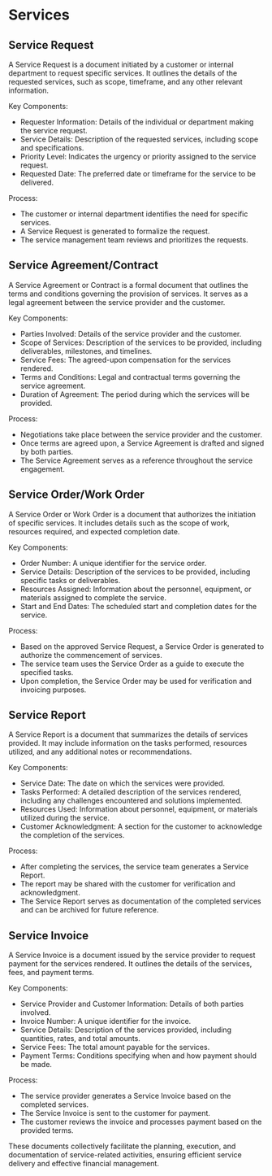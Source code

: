 # Services

## Service Request

A Service Request is a document initiated by a customer or internal department to request specific services. It outlines the details of the requested services, such as scope, timeframe, and any other relevant information.

Key Components:

* Requester Information: Details of the individual or department making the service request.
* Service Details: Description of the requested services, including scope and specifications.
* Priority Level: Indicates the urgency or priority assigned to the service request.
* Requested Date: The preferred date or timeframe for the service to be delivered.

Process:

* The customer or internal department identifies the need for specific services.
* A Service Request is generated to formalize the request.
* The service management team reviews and prioritizes the requests.

## Service Agreement/Contract

A Service Agreement or Contract is a formal document that outlines the terms and conditions governing the provision of services. It serves as a legal agreement between the service provider and the customer.

Key Components:

* Parties Involved: Details of the service provider and the customer.
* Scope of Services: Description of the services to be provided, including deliverables, milestones, and timelines.
* Service Fees: The agreed-upon compensation for the services rendered.
* Terms and Conditions: Legal and contractual terms governing the service agreement.
* Duration of Agreement: The period during which the services will be provided.

Process:

* Negotiations take place between the service provider and the customer.
* Once terms are agreed upon, a Service Agreement is drafted and signed by both parties.
* The Service Agreement serves as a reference throughout the service engagement.

## Service Order/Work Order

A Service Order or Work Order is a document that authorizes the initiation of specific services. It includes details such as the scope of work, resources required, and expected completion date.

Key Components:

* Order Number: A unique identifier for the service order.
* Service Details: Description of the services to be provided, including specific tasks or deliverables.
* Resources Assigned: Information about the personnel, equipment, or materials assigned to complete the service.
* Start and End Dates: The scheduled start and completion dates for the service.

Process:

* Based on the approved Service Request, a Service Order is generated to authorize the commencement of services.
* The service team uses the Service Order as a guide to execute the specified tasks.
* Upon completion, the Service Order may be used for verification and invoicing purposes.

## Service Report

A Service Report is a document that summarizes the details of services provided. It may include information on the tasks performed, resources utilized, and any additional notes or recommendations.

Key Components:

* Service Date: The date on which the services were provided.
* Tasks Performed: A detailed description of the services rendered, including any challenges encountered and solutions implemented.
* Resources Used: Information about personnel, equipment, or materials utilized during the service.
* Customer Acknowledgment: A section for the customer to acknowledge the completion of the services.

Process:

* After completing the services, the service team generates a Service Report.
* The report may be shared with the customer for verification and acknowledgment.
* The Service Report serves as documentation of the completed services and can be archived for future reference.

## Service Invoice

A Service Invoice is a document issued by the service provider to request payment for the services rendered. It outlines the details of the services, fees, and payment terms.

Key Components:

* Service Provider and Customer Information: Details of both parties involved.
* Invoice Number: A unique identifier for the invoice.
* Service Details: Description of the services provided, including quantities, rates, and total amounts.
* Service Fees: The total amount payable for the services.
* Payment Terms: Conditions specifying when and how payment should be made.

Process:

* The service provider generates a Service Invoice based on the completed services.
* The Service Invoice is sent to the customer for payment.
* The customer reviews the invoice and processes payment based on the provided terms.

These documents collectively facilitate the planning, execution, and documentation of service-related activities, ensuring efficient service delivery and effective financial management.
